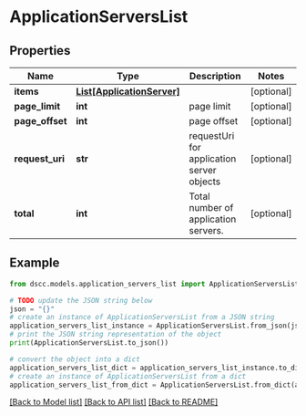# ApplicationServersList


## Properties

Name | Type | Description | Notes
------------ | ------------- | ------------- | -------------
**items** | [**List[ApplicationServer]**](ApplicationServer.md) |  | [optional] 
**page_limit** | **int** | page limit | [optional] 
**page_offset** | **int** | page offset | [optional] 
**request_uri** | **str** | requestUri for application server objects | [optional] 
**total** | **int** | Total number of application servers. | [optional] 

## Example

```python
from dscc.models.application_servers_list import ApplicationServersList

# TODO update the JSON string below
json = "{}"
# create an instance of ApplicationServersList from a JSON string
application_servers_list_instance = ApplicationServersList.from_json(json)
# print the JSON string representation of the object
print(ApplicationServersList.to_json())

# convert the object into a dict
application_servers_list_dict = application_servers_list_instance.to_dict()
# create an instance of ApplicationServersList from a dict
application_servers_list_from_dict = ApplicationServersList.from_dict(application_servers_list_dict)
```
[[Back to Model list]](../README.md#documentation-for-models) [[Back to API list]](../README.md#documentation-for-api-endpoints) [[Back to README]](../README.md)


